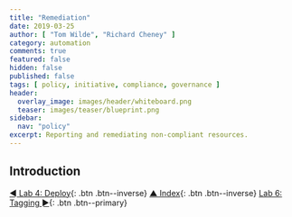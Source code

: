 ```yaml
---
title: "Remediation"
date: 2019-03-25
author: [ "Tom Wilde", "Richard Cheney" ]
category: automation
comments: true
featured: false
hidden: false
published: false
tags: [ policy, initiative, compliance, governance ]
header:
  overlay_image: images/header/whiteboard.png
  teaser: images/teaser/blueprint.png
sidebar:
  nav: "policy"
excerpt: Reporting and remediating non-compliant resources.
---
```


## Introduction

[◄ Lab 4: Deploy](../lab4){: .btn .btn--inverse} [▲ Index](../#labs){: .btn .btn--inverse} [Lab 6: Tagging ►](../lab6){: .btn .btn--primary}